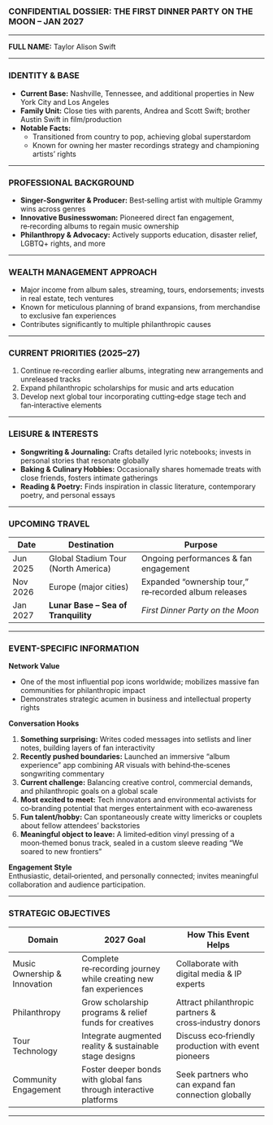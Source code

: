 ### **CONFIDENTIAL DOSSIER: THE FIRST DINNER PARTY ON THE MOON – JAN 2027**

---

**FULL NAME:** Taylor Alison Swift

---

### **IDENTITY & BASE**
- **Current Base:** Nashville, Tennessee, and additional properties in New York City and Los Angeles  
- **Family Unit:** Close ties with parents, Andrea and Scott Swift; brother Austin Swift in film/production  
- **Notable Facts:**  
  - Transitioned from country to pop, achieving global superstardom  
  - Known for owning her master recordings strategy and championing artists’ rights  

---

### **PROFESSIONAL BACKGROUND**
- **Singer‑Songwriter & Producer:** Best‑selling artist with multiple Grammy wins across genres  
- **Innovative Businesswoman:** Pioneered direct fan engagement, re‑recording albums to regain music ownership  
- **Philanthropy & Advocacy:** Actively supports education, disaster relief, LGBTQ+ rights, and more  

---

### **WEALTH MANAGEMENT APPROACH**
- Major income from album sales, streaming, tours, endorsements; invests in real estate, tech ventures  
- Known for meticulous planning of brand expansions, from merchandise to exclusive fan experiences  
- Contributes significantly to multiple philanthropic causes  

---

### **CURRENT PRIORITIES (2025–27)**
1. Continue re‑recording earlier albums, integrating new arrangements and unreleased tracks  
2. Expand philanthropic scholarships for music and arts education  
3. Develop next global tour incorporating cutting‑edge stage tech and fan‑interactive elements  

---

### **LEISURE & INTERESTS**
- **Songwriting & Journaling:** Crafts detailed lyric notebooks; invests in personal stories that resonate globally  
- **Baking & Culinary Hobbies:** Occasionally shares homemade treats with close friends, fosters intimate gatherings  
- **Reading & Poetry:** Finds inspiration in classic literature, contemporary poetry, and personal essays  

---

### **UPCOMING TRAVEL**

| Date     | Destination                          | Purpose                                                  |
|----------|--------------------------------------|----------------------------------------------------------|
| Jun 2025 | Global Stadium Tour (North America)  | Ongoing performances & fan engagement                   |
| Nov 2026 | Europe (major cities)                | Expanded “ownership tour,” re‑recorded album releases   |
| Jan 2027 | **Lunar Base – Sea of Tranquility**  | *First Dinner Party on the Moon*                        |

---

### **EVENT-SPECIFIC INFORMATION**

**Network Value**  
- One of the most influential pop icons worldwide; mobilizes massive fan communities for philanthropic impact  
- Demonstrates strategic acumen in business and intellectual property rights

**Conversation Hooks**  
1. **Something surprising:** Writes coded messages into setlists and liner notes, building layers of fan interactivity  
2. **Recently pushed boundaries:** Launched an immersive “album experience” app combining AR visuals with behind‑the‑scenes songwriting commentary  
3. **Current challenge:** Balancing creative control, commercial demands, and philanthropic goals on a global scale  
4. **Most excited to meet:** Tech innovators and environmental activists for co‑branding potential that merges entertainment with eco‑awareness  
5. **Fun talent/hobby:** Can spontaneously create witty limericks or couplets about fellow attendees’ backstories  
6. **Meaningful object to leave:** A limited‑edition vinyl pressing of a moon‑themed bonus track, sealed in a custom sleeve reading “We soared to new frontiers”

**Engagement Style**  
Enthusiastic, detail‑oriented, and personally connected; invites meaningful collaboration and audience participation.

---

### **STRATEGIC OBJECTIVES**

| Domain                      | 2027 Goal                                                         | How This Event Helps                                |
|-----------------------------|-------------------------------------------------------------------|-----------------------------------------------------|
| Music Ownership & Innovation| Complete re‑recording journey while creating new fan experiences  | Collaborate with digital media & IP experts         |
| Philanthropy               | Grow scholarship programs & relief funds for creatives            | Attract philanthropic partners & cross‑industry donors|
| Tour Technology            | Integrate augmented reality & sustainable stage designs            | Discuss eco‑friendly production with event pioneers |
| Community Engagement        | Foster deeper bonds with global fans through interactive platforms| Seek partners who can expand fan connection globally|

---
